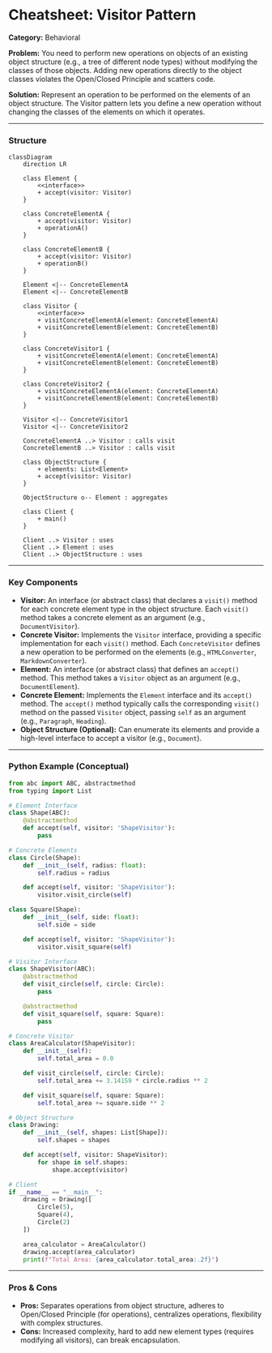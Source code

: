 
# Cheatsheet: Visitor Pattern

**Category:** Behavioral

**Problem:** You need to perform new operations on objects of an existing object structure (e.g., a tree of different node types) without modifying the classes of those objects. Adding new operations directly to the object classes violates the Open/Closed Principle and scatters code.

**Solution:** Represent an operation to be performed on the elements of an object structure. The Visitor pattern lets you define a new operation without changing the classes of the elements on which it operates.

---

### Structure

```mermaid
classDiagram
    direction LR

    class Element {
        <<interface>>
        + accept(visitor: Visitor)
    }

    class ConcreteElementA {
        + accept(visitor: Visitor)
        + operationA()
    }

    class ConcreteElementB {
        + accept(visitor: Visitor)
        + operationB()
    }

    Element <|-- ConcreteElementA
    Element <|-- ConcreteElementB

    class Visitor {
        <<interface>>
        + visitConcreteElementA(element: ConcreteElementA)
        + visitConcreteElementB(element: ConcreteElementB)
    }

    class ConcreteVisitor1 {
        + visitConcreteElementA(element: ConcreteElementA)
        + visitConcreteElementB(element: ConcreteElementB)
    }

    class ConcreteVisitor2 {
        + visitConcreteElementA(element: ConcreteElementA)
        + visitConcreteElementB(element: ConcreteElementB)
    }

    Visitor <|-- ConcreteVisitor1
    Visitor <|-- ConcreteVisitor2

    ConcreteElementA ..> Visitor : calls visit
    ConcreteElementB ..> Visitor : calls visit

    class ObjectStructure {
        + elements: List<Element>
        + accept(visitor: Visitor)
    }

    ObjectStructure o-- Element : aggregates

    class Client {
        + main()
    }

    Client ..> Visitor : uses
    Client ..> Element : uses
    Client ..> ObjectStructure : uses
```

---

### Key Components

-   **Visitor:** An interface (or abstract class) that declares a `visit()` method for each concrete element type in the object structure. Each `visit()` method takes a concrete element as an argument (e.g., `DocumentVisitor`).
-   **Concrete Visitor:** Implements the `Visitor` interface, providing a specific implementation for each `visit()` method. Each `ConcreteVisitor` defines a new operation to be performed on the elements (e.g., `HTMLConverter`, `MarkdownConverter`).
-   **Element:** An interface (or abstract class) that defines an `accept()` method. This method takes a `Visitor` object as an argument (e.g., `DocumentElement`).
-   **Concrete Element:** Implements the `Element` interface and its `accept()` method. The `accept()` method typically calls the corresponding `visit()` method on the passed `Visitor` object, passing `self` as an argument (e.g., `Paragraph`, `Heading`).
-   **Object Structure (Optional):** Can enumerate its elements and provide a high-level interface to accept a visitor (e.g., `Document`).

---

### Python Example (Conceptual)

```python
from abc import ABC, abstractmethod
from typing import List

# Element Interface
class Shape(ABC):
    @abstractmethod
    def accept(self, visitor: 'ShapeVisitor'):
        pass

# Concrete Elements
class Circle(Shape):
    def __init__(self, radius: float):
        self.radius = radius

    def accept(self, visitor: 'ShapeVisitor'):
        visitor.visit_circle(self)

class Square(Shape):
    def __init__(self, side: float):
        self.side = side

    def accept(self, visitor: 'ShapeVisitor'):
        visitor.visit_square(self)

# Visitor Interface
class ShapeVisitor(ABC):
    @abstractmethod
    def visit_circle(self, circle: Circle):
        pass

    @abstractmethod
    def visit_square(self, square: Square):
        pass

# Concrete Visitor
class AreaCalculator(ShapeVisitor):
    def __init__(self):
        self.total_area = 0.0

    def visit_circle(self, circle: Circle):
        self.total_area += 3.14159 * circle.radius ** 2

    def visit_square(self, square: Square):
        self.total_area += square.side ** 2

# Object Structure
class Drawing:
    def __init__(self, shapes: List[Shape]):
        self.shapes = shapes

    def accept(self, visitor: ShapeVisitor):
        for shape in self.shapes:
            shape.accept(visitor)

# Client
if __name__ == "__main__":
    drawing = Drawing([
        Circle(5),
        Square(4),
        Circle(2)
    ])

    area_calculator = AreaCalculator()
    drawing.accept(area_calculator)
    print(f"Total Area: {area_calculator.total_area:.2f}")
```

---

### Pros & Cons

-   **Pros:** Separates operations from object structure, adheres to Open/Closed Principle (for operations), centralizes operations, flexibility with complex structures.
-   **Cons:** Increased complexity, hard to add new element types (requires modifying all visitors), can break encapsulation.
